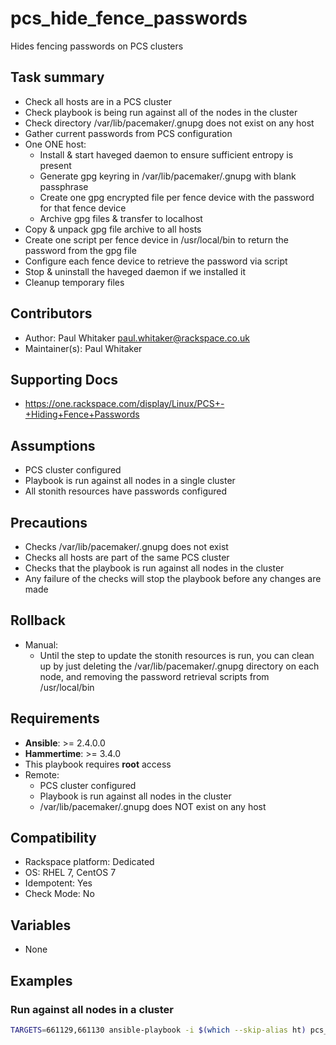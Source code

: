 # pcs_hide_fence_passwords

Hides fencing passwords on PCS clusters

## Task summary
  - Check all hosts are in a PCS cluster
  - Check playbook is being run against all of the nodes in the cluster
  - Check directory /var/lib/pacemaker/.gnupg does not exist on any host
  - Gather current passwords from PCS configuration
  - One ONE host:
    - Install & start haveged daemon to ensure sufficient entropy is present
    - Generate gpg keyring in /var/lib/pacemaker/.gnupg with blank passphrase
    - Create one gpg encrypted file per fence device with the password for that fence device
    - Archive gpg files & transfer to localhost
  - Copy & unpack gpg file archive to all hosts
  - Create one script per fence device in /usr/local/bin to return the password from the gpg file
  - Configure each fence device to retrieve the password via script
  - Stop & uninstall the haveged daemon if we installed it
  - Cleanup temporary files

## Contributors
  - Author: Paul Whitaker <paul.whitaker@rackspace.co.uk>
  - Maintainer(s): Paul Whitaker

## Supporting Docs
  - https://one.rackspace.com/display/Linux/PCS+-+Hiding+Fence+Passwords

## Assumptions
  - PCS cluster configured
  - Playbook is run against all nodes in a single cluster
  - All stonith resources have passwords configured

## Precautions
  - Checks /var/lib/pacemaker/.gnupg does not exist
  - Checks all hosts are part of the same PCS cluster
  - Checks that the playbook is run against all nodes in the cluster
  - Any failure of the checks will stop the playbook before any changes are made

## Rollback
  - Manual:
    - Until the step to update the stonith resources is run, you can clean up by
      just deleting the /var/lib/pacemaker/.gnupg directory on each node, and removing
      the password retrieval scripts from /usr/local/bin

## Requirements
  - **Ansible**: >= 2.4.0.0
  - **Hammertime**: >= 3.4.0
  - This playbook requires **root** access
  - Remote:
    - PCS cluster configured
    - Playbook is run against all nodes in the cluster
    - /var/lib/pacemaker/.gnupg does NOT exist on any host

## Compatibility
  - Rackspace platform: Dedicated
  - OS: RHEL 7, CentOS 7
  - Idempotent: Yes
  - Check Mode: No

## Variables
  - None

## Examples

### Run against all nodes in a cluster
  ```bash
  TARGETS=661129,661130 ansible-playbook -i $(which --skip-alias ht) pcs_hide_fence_passwords.yml
  ```
